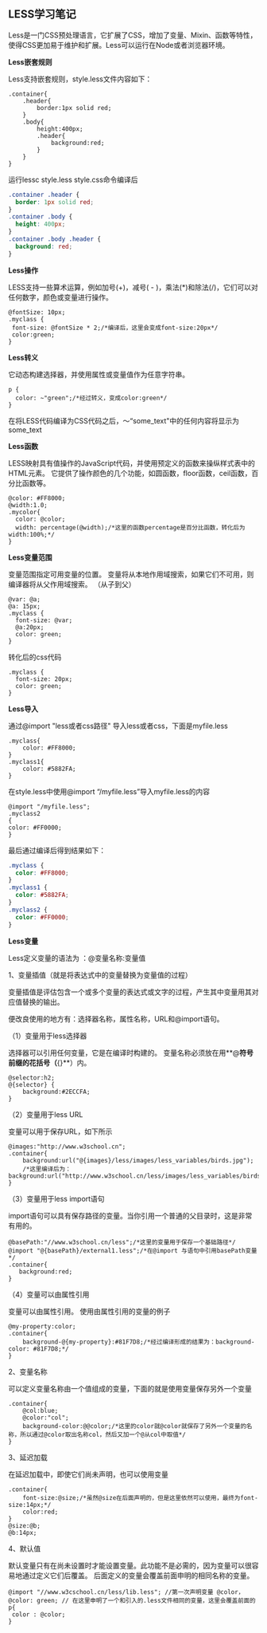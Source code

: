 ## LESS学习笔记

Less是一门CSS预处理语言，它扩展了CSS，增加了变量、Mixin、函数等特性，使得CSS更加易于维护和扩展。Less可以运行在Node或者浏览器环境。	

**Less嵌套规则**

Less支持嵌套规则，style.less文件内容如下：

```less
.container{
    .header{
        border:1px solid red;
    }
    .body{
        height:400px;
        .header{
           	background:red;
        }
    }
}
```

运行lessc style.less style.css命令编译后

```css
.container .header {
  border: 1px solid red;
}
.container .body {
  height: 400px;
}
.container .body .header {
  background: red;
}
```

**Less操作**

LESS支持一些算术运算，例如加号(+)，减号( - )，乘法(*)和除法(/)，它们可以对任何数字，颜色或变量进行操作。 

```less
@fontSize: 10px;
.myclass {
 font-size: @fontSize * 2;/*编译后，这里会变成font-size:20px*/
 color:green;
}
```

**Less转义**

它动态构建选择器，并使用属性或变量值作为任意字符串。 

```less
p {
  color: ~"green";/*经过转义，变成color:green*/
}
```

在将LESS代码编译为CSS代码之后，〜“some_text"中的任何内容将显示为 some_text  

**Less函数**

LESS映射具有值操作的JavaScript代码，并使用预定义的函数来操纵样式表中的HTML元素。 它提供了操作颜色的几个功能，如圆函数，floor函数，ceil函数，百分比函数等。

```less
@color: #FF8000;
@width:1.0;
.mycolor{
  color: @color;
  width: percentage(@width);/*这里的函数percentage是百分比函数，转化后为width:100%;*/
}
```

**Less变量范围**

变量范围指定可用变量的位置。 变量将从本地作用域搜索，如果它们不可用，则编译器将从父作用域搜索。 （从子到父）

```less
@var: @a;
@a: 15px;
.myclass {
  font-size: @var;
  @a:20px;
  color: green;
}
```

转化后的css代码

```
.myclass {
  font-size: 20px;
  color: green;
}
```

**Less导入**

通过@import "less或者css路径" 导入less或者css，下面是myfile.less

```less
.myclass{
    color: #FF8000;
}
.myclass1{
    color: #5882FA;
}
```

在style.less中使用@import “/myfile.less”导入myfile.less的内容

```less
@import "/myfile.less";
.myclass2
{
color: #FF0000;
}
```

最后通过编译后得到结果如下：

```css
.myclass {
  color: #FF8000;
}
.myclass1 {
  color: #5882FA;
}
.myclass2 {
  color: #FF0000;
}
```

**Less变量**

Less定义变量的语法为 ：@变量名称:变量值

1、变量插值（就是将表达式中的变量替换为变量值的过程）

变量插值是评估包含一个或多个变量的表达式或文字的过程，产生其中变量用其对应值替换的输出。

便改良使用的地方有：选择器名称，属性名称，URL和@import语句。 

（1）变量用于less选择器

选择器可以引用任何变量，它是在编译时构建的。 变量名称必须放在用**@**符号前缀的花括号（**{}**）内。 

```less
@selector:h2;
@{selector} {
    background:#2ECCFA;
}
```

（2）变量用于less URL

变量可以用于保存URL，如下所示

```less
@images:"http://www.w3school.cn";
.container{
    background:url("@{images}/less/images/less_variables/birds.jpg");
    /*这里编译后为：background:url("http://www.w3school.cn/less/images/less_variables/birds.jpg")*/
}
```

（3）变量用于less import语句

import语句可以具有保存路径的变量。当你引用一个普通的父目录时，这是非常有用的。

 ```less
@basePath:"//www.w3school.cn/less";/*这里的变量用于保存一个基础路径*/
@import "@{basePath}/external1.less";/*在@import 与语句中引用basePath变量*/
.container{
    background:red;
}
 ```

（4）变量可以由属性引用

变量可以由属性引用。 使用由属性引用的变量的例子

```less
@my-property:color;
.container{
    background-@{my-property}:#81F7D8;/*经过编译形成的结果为：background-color: #81F7D8;*/
}
```

2、变量名称

可以定义变量名称由一个值组成的变量，下面的就是使用变量保存另外一个变量

```less
.container{
    @col:blue;
    @color:"col";
    background-color:@@color;/*这里的color就@color就保存了另外一个变量的名称，所以通过@color取出名称col，然后又加一个@从col中取值*/
}
```

3、延迟加载

在延迟加载中，即使它们尚未声明，也可以使用变量

```less
.container{
    font-size:@size;/*虽然@size在后面声明的，但是这里依然可以使用，最终为font-size:14px;*/
    color:red;
}
@size:@b;
@b:14px;
```

4、默认值

默认变量只有在尚未设置时才能设置变量。此功能不是必需的，因为变量可以很容易地通过定义它们后覆盖。 后面定义的变量会覆盖前面申明的相同名称的变量。

```less
@import "//www.w3cschool.cn/less/lib.less"; //第一次声明变量 @color，
@color: green; // 在这里申明了一个和引入的.less文件相同的变量，这里会覆盖前面的
p{
 color : @color;
}
```



